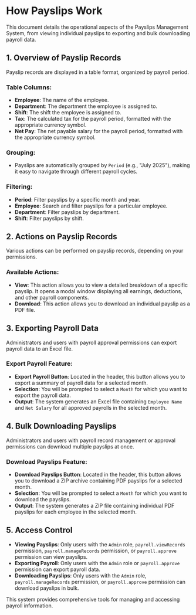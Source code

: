 # How Payslips Work

This document details the operational aspects of the Payslips Management System, from viewing individual payslips to exporting and bulk downloading payroll data.

## 1. Overview of Payslip Records

Payslip records are displayed in a table format, organized by payroll period.

### Table Columns:

*   **Employee**: The name of the employee.
*   **Department**: The department the employee is assigned to.
*   **Shift**: The shift the employee is assigned to.
*   **Tax**: The calculated tax for the payroll period, formatted with the appropriate currency symbol.
*   **Net Pay**: The net payable salary for the payroll period, formatted with the appropriate currency symbol.

### Grouping:

*   Payslips are automatically grouped by `Period` (e.g., "July 2025"), making it easy to navigate through different payroll cycles.

### Filtering:

*   **Period**: Filter payslips by a specific month and year.
*   **Employee**: Search and filter payslips for a particular employee.
*   **Department**: Filter payslips by department.
*   **Shift**: Filter payslips by shift.

## 2. Actions on Payslip Records

Various actions can be performed on payslip records, depending on your permissions.

### Available Actions:

*   **View**: This action allows you to view a detailed breakdown of a specific payslip. It opens a modal window displaying all earnings, deductions, and other payroll components.
*   **Download**: This action allows you to download an individual payslip as a PDF file.

## 3. Exporting Payroll Data

Administrators and users with payroll approval permissions can export payroll data to an Excel file.

### Export Payroll Feature:

*   **Export Payroll Button**: Located in the header, this button allows you to export a summary of payroll data for a selected month.
*   **Selection**: You will be prompted to select a `Month` for which you want to export the payroll data.
*   **Output**: The system generates an Excel file containing `Employee Name` and `Net Salary` for all approved payrolls in the selected month.

## 4. Bulk Downloading Payslips

Administrators and users with payroll record management or approval permissions can download multiple payslips at once.

### Download Payslips Feature:

*   **Download Payslips Button**: Located in the header, this button allows you to download a ZIP archive containing PDF payslips for a selected month.
*   **Selection**: You will be prompted to select a `Month` for which you want to download the payslips.
*   **Output**: The system generates a ZIP file containing individual PDF payslips for each employee in the selected month.

## 5. Access Control

*   **Viewing Payslips**: Only users with the `Admin` role, `payroll.viewRecords` permission, `payroll.manageRecords` permission, or `payroll.approve` permission can view payslips.
*   **Exporting Payroll**: Only users with the `Admin` role or `payroll.approve` permission can export payroll data.
*   **Downloading Payslips**: Only users with the `Admin` role, `payroll.manageRecords` permission, or `payroll.approve` permission can download payslips in bulk.

This system provides comprehensive tools for managing and accessing payroll information.
